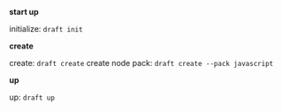 **start up**

initialize: `draft init`

**create**

create: `draft create`
create node pack: `draft create --pack javascript`

**up**

up: `draft up`
